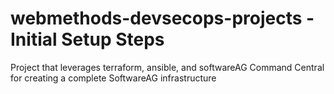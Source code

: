 # webmethods-devsecops-projects - Initial Setup Steps

Project that leverages terraform, ansible, and softwareAG Command Central for creating a complete SoftwareAG infrastructure
